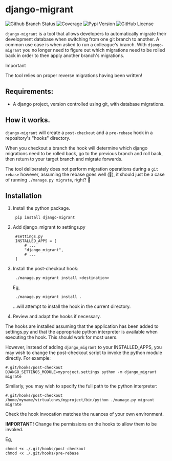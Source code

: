 # django-migrant 

![Github Branch Status](https://img.shields.io/github/check-runs/powlo/django-migrant/master)
![Coverage](https://img.shields.io/badge/dynamic/json?url=https%3A%2F%2Fgist.githubusercontent.com%2Fpowlo%2Fcf4b630256dbda26650c528b9eecede5%2Fraw%2Fdjango-migrant_coverage.json&query=%24.totals.percent_covered_display&suffix=%25&label=coverage)
![Pypi Version](https://img.shields.io/pypi/v/django-migrant)
![GitHub License](https://img.shields.io/github/license/powlo/django-migrant)

`django-migrant` is a tool that allows developers to automatically migrate their development database when switching from one git branch to another. A common use case is when asked to run a colleague's branch. With `django-migrant` you no longer need to figure out which migrations need to be rolled back in order to then apply another branch's migrations.

> [!IMPORTANT]
> The tool relies on proper reverse migrations having been written!

## Requirements:

- A django project, version controlled using git, with database migrations.


## How it works.

`django-migrant` will create a `post-checkout` and a `pre-rebase` hook in a repository's "hooks" directory.

When you checkout a branch the hook will determine which django migrations need to be rolled back, go to the previous branch and roll back, then return to your target branch and migrate forwards.

The tool deliberately does not perform migration operations during a `git rebase` however, assuming the rebase goes well (🤞), it should just be a case of running `./manage.py migrate`, right? 🙂

## Installation

1) Install the python package.

        pip install django-migrant

2) Add django_migrant to settings.py

        #settings.py
        INSTALLED_APPS = [
            # ...
            "django_migrant",
            # ...
        ]

2) Install the post-checkout hook:

        ./manage.py migrant install <destination>

    Eg,

        ./manage.py migrant install .

    ...will attempt to install the hook in the current directory.

3) Review and adapt the hooks if necessary.

The hooks are installed assuming that the application has been added to settings.py and that the appropriate python interpreter is available when executing the hook. This should work for most users.

However, instead of adding `django_migrant` to your INSTALLED_APPS, you may wish to change the post-checkout script to invoke the python module directly. For example:

    #.git/hooks/post-checkout
    DJANGO_SETTINGS_MODULE=myproject.settings python -m django_migrant migrate

Similarly, you may wish to specify the full path to the python interpreter:

    #.git/hooks/post-checkout
    /home/myname/virtualenvs/myproject/bin/python ./manage.py migrant migrate

Check the hook invocation matches the nuances of your own environment.

**IMPORTANT!** Change the permissions on the hooks to allow them to be invoked.

Eg,

    chmod +x ./.git/hooks/post-checkout
    chmod +x ./.git/hooks/pre-rebase
